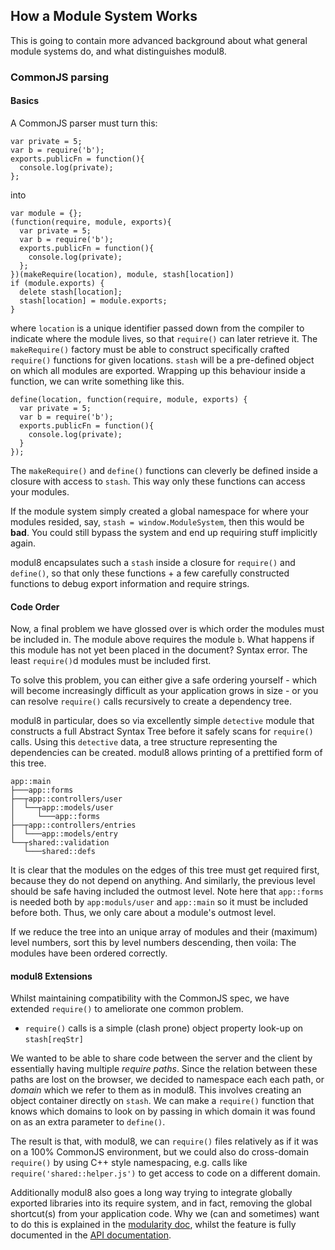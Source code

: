 ## How a Module System Works

This is going to contain more advanced background about what general module systems do, and what
distinguishes modul8.

### CommonJS parsing
#### Basics
A CommonJS parser must turn this:

    var private = 5;
    var b = require('b');
    exports.publicFn = function(){
      console.log(private);
    };

into

    var module = {};
    (function(require, module, exports){
      var private = 5;
      var b = require('b');
      exports.publicFn = function(){
        console.log(private);
      };
    })(makeRequire(location), module, stash[location])
    if (module.exports) {
      delete stash[location];
      stash[location] = module.exports;
    }

where `location` is a unique identifier passed down from the compiler to indicate where the module lives, so that `require()` can later retrieve it.
The `makeRequire()` factory must be able to construct specifically crafted `require()` functions for given locations.
`stash` will be a pre-defined object on which all modules are exported.  Wrapping up this behaviour inside a function, we can write something like this.

    define(location, function(require, module, exports) {
      var private = 5;
      var b = require('b');
      exports.publicFn = function(){
        console.log(private);
      }
    });

The `makeRequire()` and `define()` functions can cleverly be defined inside a closure with access to `stash`. This way only these functions can access your modules.


If the module system simply created a global namespace for where your modules resided, say, `stash = window.ModuleSystem`, then this would be **bad**.
You could still bypass the system and end up requiring stuff implicitly again.

modul8 encapsulates such a `stash` inside a closure for `require()` and `define()`, so that only these functions + a few carefully constructed functions to
debug export information and require strings.

#### Code Order
Now, a final problem we have glossed over is which order the modules must be included in. The module above requires the module `b`.
What happens if this module has not yet been placed in the document? Syntax error. The least `require()`d modules must be included first.

To solve this problem, you can either give a safe ordering yourself - which will become increasingly difficult as your application grows in size -
or you can resolve `require()` calls recursively to create a dependency tree.

modul8 in particular, does so via excellently simple `detective` module that constructs a full Abstract Syntax Tree before it safely scans for `require()` calls.
Using this `detective` data, a tree structure representing the dependencies can be created. modul8 allows printing of a prettified form of this tree.

    app::main
    ├───app::forms
    ├──┬app::controllers/user
    │  └──┬app::models/user
    │     └───app::forms
    ├──┬app::controllers/entries
    │  └───app::models/entry
    └──┬shared::validation
       └───shared::defs

It is clear that the modules on the edges of this tree must get required first, because they do not depend on anything. And similarly,
the previous level should be safe having included the outmost level. Note here that `app::forms` is needed both by
`app:moduls/user` and `app::main` so it must be included before both. Thus, we only care about a module's outmost level.

If we reduce the tree into an unique array of modules and their (maximum) level numbers, sort this by level numbers descending, then voila:
The modules have been ordered correctly.

#### modul8 Extensions

Whilst maintaining compatibility with the CommonJS spec, we have extended `require()` to ameliorate one common problem.

 - `require()` calls is a simple (clash prone) object property look-up on `stash[reqStr]`

We wanted to be able to share code between the server and the client by essentially having multiple _require paths_.
Since the relation between these paths are lost on the browser, we decided to namespace each each path, or _domain_ which we
refer to them as in modul8. This involves creating an object container directly on `stash`.
We can make a `require()` function that knows which domains to look on by passing in which domain it was found on as
an extra parameter to `define()`.

The result is that, with modul8, we can `require()` files relatively as if it was on a 100% CommonJS environment,
but we could also do cross-domain `require()` by using C++ style namespacing, e.g. calls like `require('shared::helper.js')`
to get access to code on a different domain.

Additionally modul8 also goes a long way trying to integrate globally exported libraries into its require system, and in fact,
removing the global shortcut(s) from your application code. Why we (can and sometimes) want to do this is explained in the [modularity doc](modularity.html), whilst
the feature is fully documented in the [API documentation](api.html).
